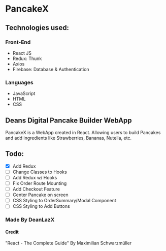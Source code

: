 # PancakeX

## Technologies used:

### Front-End

- React JS
- Redux: Thunk
- Axios
- Firebase: Database & Authentication

### Languages

- JavaScript
- HTML
- CSS

## Deans Digital Pancake Builder WebApp

PancakeX is a WebApp created in React. Allowing users to build Pancakes and add ingredients like Strawberries, Bananas, Nutella, etc.

## Todo:

- [x] Add Redux
- [ ] Change Classes to Hooks
- [ ] Add Redux w/ Hooks
- [ ] Fix Order Route Mounting
- [ ] Add Checkout Feature
- [ ] Center Pancake on screen
- [ ] CSS Styling to OrderSummary/Modal Component
- [ ] CSS Styling to Add Buttons

### Made By DeanLazX

#### Credit

"React - The Complete Guide" By Maximilian Schwarzmüller
